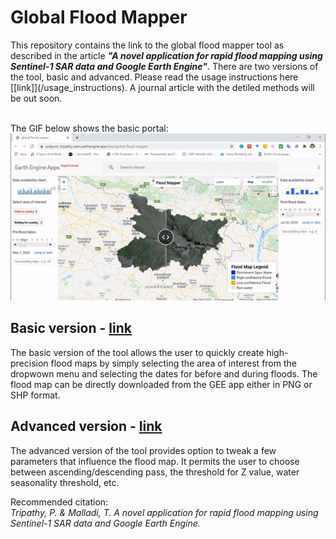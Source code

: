 <h1> Global Flood Mapper </h1>
This repository contains the link to the global flood mapper tool as described in the article <em><strong>"A novel application for rapid flood mapping using Sentinel-1 SAR data and Google Earth Engine"</strong></em>. There are two versions of the tool, basic and advanced. Please read the usage instructions here [[link]](/usage_instructions). A journal article with the detiled methods will be out soon.<br/>

<br/>The GIF below shows the basic portal: <br/>
![](/media/basicPortalGif.gif)

## Basic version - [link](https://pratyush_tripathy.users.earthengine.app/view/global-flood-mapper)<br/>
The basic version of the tool allows the user to quickly create high-precision flood maps by simply selecting the area of interest from the dropwown menu and selecting the dates for before and during floods. The flood map can be directly downloaded from the GEE app either in PNG or SHP format.<br/>

## Advanced version - [link](https://pratyush_tripathy.users.earthengine.app/view/global-flood-mapper-advanced)<br/>
The advanced version of the tool provides option to tweak a few parameters that influence the flood map. It permits the user to choose between ascending/descending pass, the threshold for Z value, water seasonality threshold, etc.

Recommended citation:<br/>
<em> Tripathy, P. & Malladi, T. A novel application for rapid flood mapping using Sentinel-1 SAR data and Google Earth Engine. </em>

